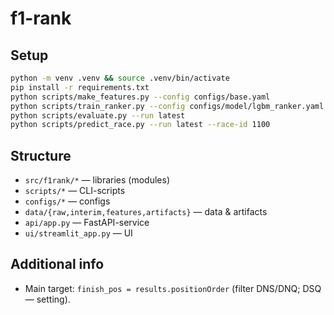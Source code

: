 # f1-rank

## Setup
```bash
python -m venv .venv && source .venv/bin/activate
pip install -r requirements.txt
python scripts/make_features.py --config configs/base.yaml
python scripts/train_ranker.py --config configs/model/lgbm_ranker.yaml
python scripts/evaluate.py --run latest
python scripts/predict_race.py --run latest --race-id 1100
```

## Structure
- `src/f1rank/*` — libraries (modules)
- `scripts/*` — CLI-scripts
- `configs/*` — configs
- `data/{raw,interim,features,artifacts}` — data & artifacts
- `api/app.py` — FastAPI-service
- `ui/streamlit_app.py` — UI

## Additional info
- Main target: `finish_pos = results.positionOrder` (filter DNS/DNQ; DSQ — setting).